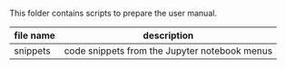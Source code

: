 This folder contains scripts to prepare the user manual.

| file name      |              description                      |
|----------------|-----------------------------------------------|
| snippets       | code snippets from the Jupyter notebook menus |
